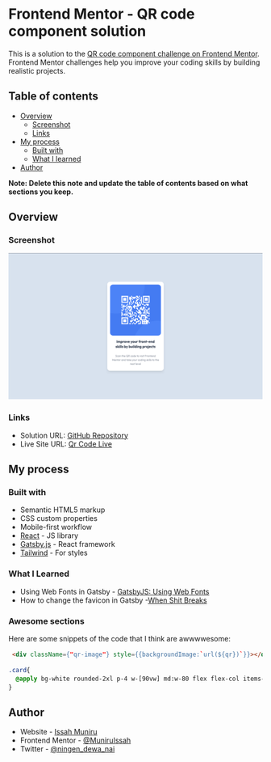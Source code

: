 # Frontend Mentor - QR code component solution

This is a solution to the [QR code component challenge on Frontend Mentor](https://www.frontendmentor.io/challenges/qr-code-component-iux_sIO_H). Frontend Mentor challenges help you improve your coding skills by building realistic projects.

## Table of contents

- [Overview](#overview)
    - [Screenshot](#screenshot)
    - [Links](#links)
- [My process](#my-process)
    - [Built with](#built-with)
    - [What I learned](#what-i-learned)
- [Author](#author)

**Note: Delete this note and update the table of contents based on what sections you keep.**

## Overview

### Screenshot

![App Screenshot](./screenshot.png)

### Links

- Solution URL: [GitHub Repository](https://github.com/MuniruIssah/qr-code-component)
- Live Site URL: [Qr Code Live](https://qrcodecomponentmain.gatsbyjs.io/)

## My process

### Built with

- Semantic HTML5 markup
- CSS custom properties
- Mobile-first workflow
- [React](https://reactjs.org/) - JS library
- [Gatsby.js](https://www.gatsbyjs.com/) - React framework
- [Tailwind](https://tailwindcss.com/) - For styles

### What I Learned
- Using Web Fonts in Gatsby - [GatsbyJS: Using Web Fonts](https://www.gatsbyjs.com/docs/how-to/styling/using-web-fonts/)
- How to change the favicon in Gatsby -[When Shit Breaks](https://whenshitbreaks.com/blog/how-to-change-the-favicon-in-gatsby/)
### Awesome sections

Here are some snippets of the code that I think are awwwwesome:

```html
 <div className={"qr-image"} style={{backgroundImage:`url(${qr})`}}></div>
```
```css
.card{
  @apply bg-white rounded-2xl p-4 w-[90vw] md:w-80 flex flex-col items-center space-y-5 pb-5 text-center shadow-lg hover:bg-gray-50 transition-all ease-in-out hover:scale-105;
}
```

## Author

- Website - [Issah Muniru](https://www.your-site.com)
- Frontend Mentor - [@MuniruIssah](https://www.frontendmentor.io/profile/MuniruIssah)
- Twitter - [@ningen_dewa_nai](https://www.twitter.com/ningen_dewa_nai)
